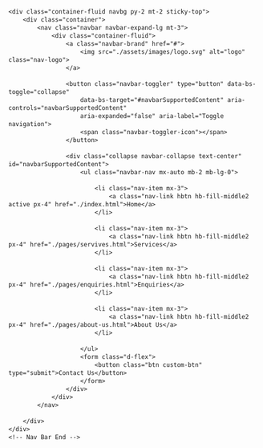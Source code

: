 <!-- Nav Bar Start -->
    <div class="container-fluid navbg py-2 mt-2 sticky-top">
        <div class="container">
            <nav class="navbar navbar-expand-lg mt-3">
                <div class="container-fluid">
                    <a class="navbar-brand" href="#">
                        <img src="./assets/images/logo.svg" alt="logo" class="nav-logo">
                    </a>
    
                    <button class="navbar-toggler" type="button" data-bs-toggle="collapse"
                        data-bs-target="#navbarSupportedContent" aria-controls="navbarSupportedContent"
                        aria-expanded="false" aria-label="Toggle navigation">
                        <span class="navbar-toggler-icon"></span>
                    </button>
    
                    <div class="collapse navbar-collapse text-center" id="navbarSupportedContent">
                        <ul class="navbar-nav mx-auto mb-2 mb-lg-0">
    
                            <li class="nav-item mx-3">
                                <a class="nav-link hbtn hb-fill-middle2 active px-4" href="./index.html">Home</a>
                            </li>
    
                            <li class="nav-item mx-3">
                                <a class="nav-link hbtn hb-fill-middle2 px-4" href="./pages/servives.html">Services</a>
                            </li>
    
                            <li class="nav-item mx-3">
                                <a class="nav-link hbtn hb-fill-middle2 px-4" href="./pages/enquiries.html">Enquiries</a>
                            </li>
    
                            <li class="nav-item mx-3">
                                <a class="nav-link hbtn hb-fill-middle2 px-4" href="./pages/about-us.html">About Us</a>
                            </li>
    
                        </ul>
                        <form class="d-flex">
                            <button class="btn custom-btn" type="submit">Contact Us</button>
                        </form>
                    </div>
                </div>
            </nav>
    
        </div>
    </div>
    <!-- Nav Bar End -->